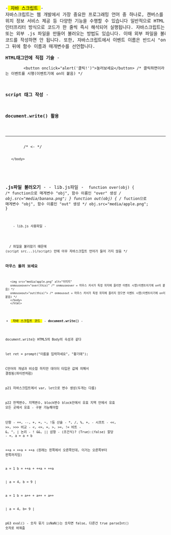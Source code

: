 <pre>
-<mark> 자바 스크립트 </mark>-
자바스크립트는 웹 개발에서 가장 중요한 프로그래밍 언어 중 하나로, 캔버스를 이용한 그래픽 처리, 로컬/세션 스토리지에 데이터 저장, 
위치 정보 서비스 제공 등 다양한 기능을 수행할 수 있습니다 일반적으로 HTML 요소에 이벤트(클릭, 입력 등) 를 발생시켜 동적인 웹 페이지를 구현하며, 
인터프리터 방식으로 코드가 한 줄씩 즉시 해석되어 실행됩니다. 자바스크립트는 HTML 태그 안에 직접 작성하거나 script 태그 안에 작성할 수 있으며, 
또는 외부 .js 파일을 만들어 불러오는 방법도 있습니다. 이때 외부 파일을 불러올 경우, (script src="파일명.js")(/script) 안에 자바스크립트 
코드를 작성하면 안 됩니다. 또한, 자바스크립트에서 이벤트 이름은 반드시 "on"으로 시작하며, 함수를 정의할 때는 function 키워드를 사용하고, 
그 뒤에 함수 이름과 매개변수를 선언합니다.

<b>HTML태그안에 직접 기술</b> -
<code>
        &lt;button onclick=&quot;alert('클릭!')&quot;&gt;눌러보세요&lt;/button&gt; /* 클릭하면이라는 이벤트를 시행(이벤트기에 on이 붙음) */
</code>
      
       
<b>script 태그 작성</b> -
<code> <body>
       <h3>document.write() 활용</h3>
       <hr>
       <script> /* <- 여기 */
       document.write("<h3>Welcome!</h3>");
       document.write("2 + 5 는 <br>");
       document.write("<mark>7 입니다.</mark>");
       </script> /* <- */
       </body>
</code>
 
<b>.js파일 불러오기</b> -
          - lib.js파일 -
<code> function over(obj) { /* function으로 매게변수 "obj", 함수 이름인 "over" 생성 */
       obj.src="media/banana.png"; 
       }
       function out(obj) { /* fuction으로 매게변수 "obj", 함수 이름인 "out" 생성 */
       obj.src="media/apple.png";
       }
       
        - lib.js 사용파일 -
<code> <!DOCTYPE html>
       <html>
       <head>
       <meta charset="utf-8">
       <title>외부 파일에 자바스크립트 작성</title>
       <script src="lib.js"> /* lib.js파일을 쓰겠다 선언 */
       </script> /* 파일을 불러왔기 떄문에 (script src...)(/script) 안에 아무 자바스크립트 언어가 들어 가지 않음 */
       </head>
       <body>
       <h3>마우스 올려 보세요</h3>
       
       <img src="media/apple.png" alt="이미지"
       onmouseover="over(this)" /* onmouseover = 마우스 커서가 특정 위치에 올리면 이벤트 시행(이벤트이기에 on이 붙음) */
       onmouseout="out(this)"> /* onmousout = 마우스 커서가 특정 위치에 올리지 않으면 이벤트 시행(이벤트이기에 on이 붙음) */
       </body>
       </html>


- <mark> 자바 스크립트 코드 </mark> -
<b>document.write() </b>-



 document.write는 HTML5의 Body의 속성과 같다

 let ret = prompt("이름을 입력하세요", "황기태");  
 

C언어의 개념과 비슷합 하지만 데이터 타입은 값에 의해서 결정됨(파이썬처럼)


p21
자바스크립트에서 var, let으로 변수 생성(두개는 다름)


p22
전역변수, 지역변수, block변수
block안에서 유효
지역 안에서 유효
모든 곳에서 유효
             - 구분 가능해야함

단항   - ++, --, +, =, ~, !등
산술   - *, /, %, +, -
시프트 - <<, >>, >>>
비교 - <, <=, =, >, >=, !=
비트 - &, ^, |
논리 - ! &&, ||
삼항 - (조건식)? (True):(false)
할당 - =, a = a + b

++a +  ++a   +   ++a   (원래는 왼쪽에서 오른쪽인데, 이거는 오른쪽부터 왼쪽까지임)

a = 1
b = ++a + ++a + ++a

| a = 4, b = 9 |

a = 1
b = a++ + a++ + a++

| a = 4, b= 9 |


p63 eval() - 숫자 묶기
isNaN()는 숫자면 false, 다른건 true
parseInt() 숫자로 바꿔줌























</pre>
